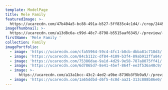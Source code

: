 ```yaml
---
template: ModelPage
title: Mele Family
featuredImage: >-
  https://ucarecdn.com/47b404a5-bc88-491a-b527-5ff835c4c1d4/-/crop/2449x957/0,474/-/preview/
imageThumbnail: >-
  https://ucarecdn.com/a13d8c6a-c99d-48c7-8798-b5515aaf6345/-/preview/-/rotate/270/
firstName: 'Mele Family '
collection: Family
imagePortfolio:
  - image: 'https://ucarecdn.com/cfa55964-59c4-4fc1-b8cb-dbba81c718d3/'
  - image: 'https://ucarecdn.com/84cb112c-df84-4109-b3f4-89ab912ffa84/'
  - image: 'https://ucarecdn.com/75386dae-9a1d-4d29-9e58-787a8075ff41/'
  - image: 'https://ucarecdn.com/6d7865d7-8e41-45ef-864f-ee3f536a40c9/'
  - image: >-
      https://ucarecdn.com/a13a1bcc-43c2-4ed2-a9be-8736b3f5b9a9/-/preview/-/rotate/270/
  - image: 'https://ucarecdn.com/1a65ddbd-d6f5-4c0d-aa21-313c888b86e0/'
---
```


